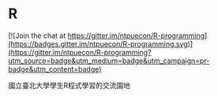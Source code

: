# R

[![Join the chat at https://gitter.im/ntpuecon/R-programming](https://badges.gitter.im/ntpuecon/R-programming.svg)](https://gitter.im/ntpuecon/R-programming?utm_source=badge&utm_medium=badge&utm_campaign=pr-badge&utm_content=badge)

國立臺北大學學生R程式學習的交流園地
